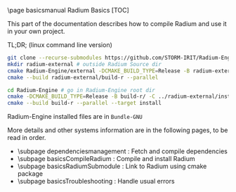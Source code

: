 \page basicsmanual Radium Basics
[TOC]

This part of the documentation describes how to compile Radium and use it in your own project.

TL;DR; (linux command line version)

```bash
git clone --recurse-submodules https://github.com/STORM-IRIT/Radium-Engine.git
mkdir radium-external # outside Radium Source dir
cmake Radium-Engine/external -DCMAKE_BUILD_TYPE=Release -B radium-external/build-r/ -DCMAKE_INSTALL_PREFIX=`pwd`/radium-external/install-r
cmake --build radium-external/build-r --parallel

cd Radium-Engine # go in Radium-Engine root dir
cmake -DCMAKE_BUILD_TYPE=Release -B build-r/ -C ../radium-external/install-r/radium-options.cmake  # or wherever you install radium externals
cmake --build build-r --parallel --target install

```

Radium-Engine installed files are in `Bundle-GNU`

More details and other systems information are in the following pages, to be read in order.

* \subpage dependenciesmanagement : Fetch and compile dependencies
* \subpage basicsCompileRadium : Compile and install Radium
* \subpage basicsRadiumSubmodule : Link to Radium using cmake package
* \subpage basicsTroubleshooting : Handle usual errors
